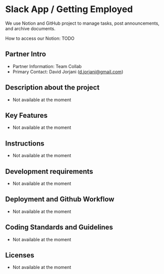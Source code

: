 # Slack App / Getting Employed
We use Notion and GitHub project to manage tasks, post announcements, and archive documents. 

How to access our Notion: TODO

## Partner Intro
- Partner Information: Team Collab
- Primary Contact: David Jorjani (d.jorjani@gmail.com)

## Description about the project
* Not available at the moment

## Key Features
* Not available at the moment

## Instructions
* Not available at the moment

## Development requirements
* Not available at the moment

## Deployment and Github Workflow
* Not available at the moment

## Coding Standards and Guidelines
* Not available at the moment

## Licenses 
* Not available at the moment
